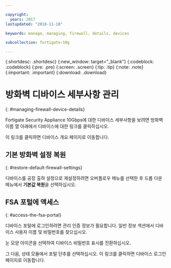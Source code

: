 ```yaml
---

copyright:
  years: 2017
lastupdated: "2018-11-10"

keywords: manage, managing, firewall, details, devices

subcollection: fortigate-10g

---
```


{:shortdesc: .shortdesc}
{:new_window: target="_blank"}
{:codeblock: .codeblock}
{:pre: .pre}
{:screen: .screen}
{:tip: .tip}
{:note: .note}
{:important: .important}
{:download: .download}

# 방화벽 디바이스 세부사항 관리
{: #managing-firewall-device-details}

Fortigate Security Appliance 10Gbps에 대한 디바이스 세부사항을 보려면 방화벽 이름 열 아래에서 디바이스에 대한 링크를 클릭하십시오.

이 링크를 클릭하면 디바이스 개요 페이지로 이동합니다.

## 기본 방화벽 설정 복원
{: #restore-default-firewall-settings}

디바이스를 공장 출하 설정으로 재설정하려면 오버플로우 메뉴를 선택한 후 드롭 다운 메뉴에서 **기본값 복원**을 선택하십시오.

## FSA 포털에 액세스
{: #access-the-fsa-portal}

디바이스 포털에 로그인하려면 관리 인증 정보가 필요합니다. 일반 정보 섹션에서 디바이스 사용자 이름 및 비밀번호를 찾으십시오.

눈 모양 아이콘을 선택하여 디바이스 비밀번호 표시를 전환하십시오.

그 다음, 상태 모듈에서 포털 단추를 선택하십시오. 이 링크를 클릭하면 디바이스 로그인 페이지로 이동합니다.
